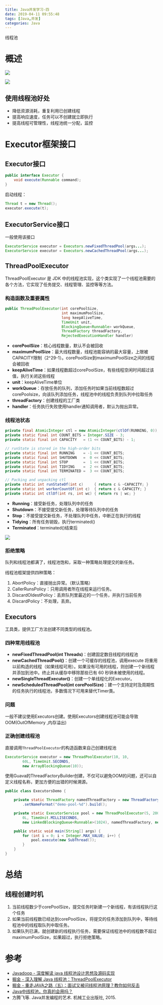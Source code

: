 ```yaml
---
title: Java并发学习-四
date: 2019-04-11 09:55:48
tags: [Java,并发]
categories: Java
---
```


线程池

<!--more-->



# 概述

![](1.jpg)



![](2.jpg)

## 使用线程池好处

* 降低资源消耗，重复利用已创建线程
* 提高响应速度，任务可以不创建就立即执行
* 提高线程可管理性，线程池统一分配，监控

# Executor框架接口

## Executor接口

```java
public interface Executor {
    void execute(Runnable command);
}
```

启动线程：

```java
Thread t = new Thread();
executor.execute(t);
```

## ExecutorService接口

一般使用该接口

```java
ExecutorService executor = Executors.newFixedThreadPool(args...);
ExecutorService executor = Executors.newCachedThreadPool(args...);
```



## ThreadPoolExecutor

ThreadPoolExecutor 是 JDK 中的线程池实现，这个类实现了一个线程池需要的各个方法，它实现了任务提交、线程管理、监控等等方法。

### 构造函数及重要属性

```java
public ThreadPoolExecutor(int corePoolSize,
                          int maximumPoolSize,
                          long keepAliveTime,
                          TimeUnit unit,
                          BlockingQueue<Runnable> workQueue,
                          ThreadFactory threadFactory,
                          RejectedExecutionHandler handler)
```

* **corePoolSize**：核心线程数量，默认不会被回收
* **maximumPoolSize**：最大线程数量，线程池能容纳的最大容量，上限被CAPACITY限制（2^29-1）。corePoolSize到maximumPoolSize之间的线程会被回收
* **keepAliveTime**：如果线程数超过corePoolSize，有些线程空闲时间超过该值，执行关闭这些线程
* **unit**：keepAliveTime单位
* **workQueue**：存放任务的队列，添加任务时如果当前线程数超过corePoolsize，向该队列添加任务，线程池中的线程负责到队列中拉取任务
* **threadFactory**：创建线程的工厂类
* **handler**：任务执行失败使用handler通知调用者，默认为抛出异常。

### 线程池状态

```java
private final AtomicInteger ctl = new AtomicInteger(ctlOf(RUNNING, 0));
private static final int COUNT_BITS = Integer.SIZE - 3;
private static final int CAPACITY   = (1 << COUNT_BITS) - 1;

// runState is stored in the high-order bits
private static final int RUNNING    = -1 << COUNT_BITS;
private static final int SHUTDOWN   =  0 << COUNT_BITS;
private static final int STOP       =  1 << COUNT_BITS;
private static final int TIDYING    =  2 << COUNT_BITS;
private static final int TERMINATED =  3 << COUNT_BITS;

// Packing and unpacking ctl
private static int runStateOf(int c)     { return c & ~CAPACITY; }
private static int workerCountOf(int c)  { return c & CAPACITY; }
private static int ctlOf(int rs, int wc) { return rs | wc; }

```

* **Running**：接受新任务，处理队列中的任务
* **Shutdown**：不接受提交新任务，处理等待队列中的任务
* **Stop**：不接受提交新任务，不处理队列中任务，中断正在执行的线程
* **Tidying**：所有任务销毁，执行terminated()
* **Terminated**：terminated()结束后





![](3.jpg)





### 拒绝策略

队列和线程池都满了，线程池饱和，采取一种策略处理提交的新任务。

线程池框架提供四种策略：

1. AbortPolicy：直接抛出异常。（默认策略）
2. CallerRunsPolicy：只用调用者所在线程来运行任务。
3. DiscardOldestPolicy：丢弃队列里最近的一个任务，并执行当前任务
4. DiscardPolicy：不处理，丢弃。

## Executors

工具类，提供工厂方法创建不同类型的线程池。

### 四种常用线程池

* **newFixedThreadPool(int Threads)**：创建固定数目线程的线程池
* **newCachedThreadPool()**：创建一个可缓存的线程池，调用execute 将重用以前构造的线程（如果线程可用）。如果没有可用的线程，则创建一个新线程并添加到池中。终止并从缓存中移除那些已有 60 秒钟未被使用的线程。
* **newSingleThreadExecutor()**：创建一个单线程化的Executor。
* **newScheduledThreadPool(int corePoolSize)**：建一个支持定时及周期性的任务执行的线程池，多数情况下可用来替代Timer类。

### 问题

一般不建议使用Executors创建。使用Executors创建线程池可能会导致OOM(OutOfMemory ,内存溢出)

### 正确创建线程池

直接调用`ThreadPoolExecutor`的构造函数来自己创建线程池

```java
ExecutorService executor = new ThreadPoolExecutor(10, 10,
        60L, TimeUnit.SECONDS,
        new ArrayBlockingQueue(10));
```

使用Guava的ThreadFactoryBuilder创建，不仅可以避免OOM的问题，还可以自定义线程名称，更加方便的出错的时候溯源。

```java
public class ExecutorsDemo {

    private static ThreadFactory namedThreadFactory = new ThreadFactoryBuilder()
        .setNameFormat("demo-pool-%d").build();

    private static ExecutorService pool = new ThreadPoolExecutor(5, 200,
        0L, TimeUnit.MILLISECONDS,
        new LinkedBlockingQueue<Runnable>(1024), namedThreadFactory, new ThreadPoolExecutor.AbortPolicy());

    public static void main(String[] args) {
        for (int i = 0; i < Integer.MAX_VALUE; i++) {
            pool.execute(new SubThread());
        }
    }
}
```

# 总结

## 线程创建时机

1. 当前线程数少于corePoolSize，提交任务时新建一个新线程，有该线程执行这个任务
2. 如果当前线程数已经达到corePoolSize，将提交的任务添加到队列中，等待线程池中的线程取队列中取任务。
3. 如果队列已满，就创建新的线程执行任务，需要保证线程池中的线程数不超过maximumPoolSize，如果超过，执行拒绝策略。



# 参考

* [Javadoop - 深度解读 java 线程池设计思想及源码实现](<https://www.javadoop.com/post/java-thread-pool>)
* [掘金 - 深入理解 Java 线程池：ThreadPoolExecutor](<https://juejin.im/entry/58fada5d570c350058d3aaad>)
* [掘金 - 重走JAVA之路（五）：面试又被问线程池原理？教你如何反击](<https://juejin.im/post/5c99c29ee51d4559bb5c6541>)
* [Java中线程池，你真的会用吗？](https://www.hollischuang.com/archives/2888)
* 方腾飞等. Java并发编程的艺术. 机械工业出版社, 2015.